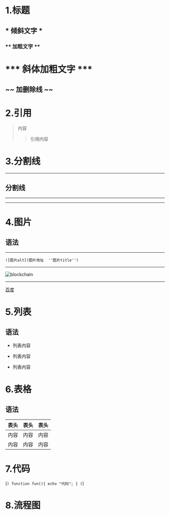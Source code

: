 #	1.标题
## * 倾斜文字  *
### ** 加粗文字 **
# *** 斜体加粗文字 ***
## ~~ 加删除线 ~~

# 2.引用
> 内容
>> 引用内容
# 3.分割线
--- 
分割线
---
***
****

# 4.图片
## 语法
---
	![图片alt](图片地址  ''图片title'')

***
![blockchain](  "区块链")

---
[百度](http://baidu.com "百度一下")

# 5.列表
## 语法
- 列表内容
+ 列表内容
* 列表内容

# 6.表格
## 语法
表头|表头|表头
---|:--:|---:
内容|内容|内容
内容|内容|内容

# 7.代码
(```)
	function fun(){
		echo "代码";
	}
(```)


# 8.流程图


















	

